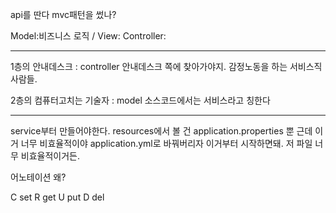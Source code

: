 api를 딴다
mvc패턴을 썼나?

Model:비즈니스 로직 / 
View: 
Controller:

---


1층의 안내데스크 : controller
안내데스크 쪽에 찾아가야지. 
감정노동을 하는 서비스직 사람들. 

2층의 컴퓨터고치는 기술자 : model
소스코드에서는 서비스라고 칭한다



---

service부터 만들어야한다.
resources에서 볼 건 application.properties 뿐
근데 이거 너무 비효율적이야
application.yml로 바꿔버리자 이거부터 시작하면돼.
저 파일 너무 비효율적이거든.


어노테이션 왜?

C set
R get
U put
D del